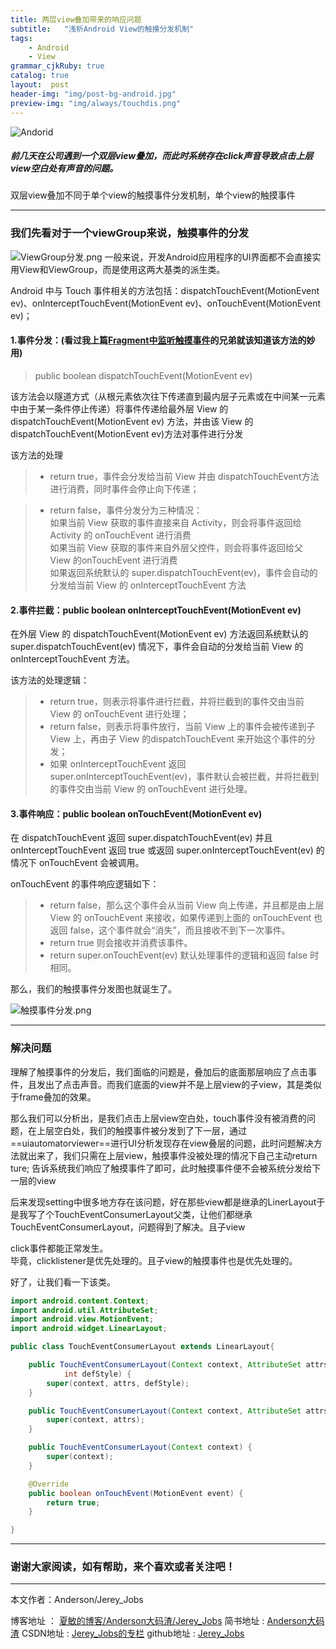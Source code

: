 ```yaml
---
title: 两层view叠加带来的响应问题
subtitle:   "浅析Android View的触摸分发机制"
tags:
    - Android
    - View
grammar_cjkRuby: true
catalog: true
layout:  post
header-img: "img/post-bg-android.jpg"
preview-img: "img/always/touchdis.png"
---
```


![Andorid](http://upload-images.jianshu.io/upload_images/2305881-85292da114a12997.png?imageMogr2/auto-orient/strip%7CimageView2/2/w/1240)

##### 前几天在公司遇到一个双层view叠加，而此时系统存在click声音导致点击上层view空白处有声音的问题。


双层view叠加不同于单个view的触摸事件分发机制，单个view的触摸事件

---


### 我们先看对于一个viewGroup来说，触摸事件的分发

![ViewGroup分发.png](http://upload-images.jianshu.io/upload_images/2305881-fcf1df7eefa2b19a.png?imageMogr2/auto-orient/strip%7CimageView2/2/w/1240)
一般来说，开发Android应用程序的UI界面都不会直接实用View和ViewGroup，而是使用这两大基类的派生类。


Android 中与 Touch 事件相关的方法包括：dispatchTouchEvent(MotionEvent ev)、onInterceptTouchEvent(MotionEvent ev)、onTouchEvent(MotionEvent ev)；

#### 1.事件分发：(看过我上篇[Fragment中监听触摸事件](http://www.jianshu.com/p/3b20bce9bdbc)的兄弟就该知道该方法的妙用)

> public boolean dispatchTouchEvent(MotionEvent ev)

该方法会以隧道方式（从根元素依次往下传递直到最内层子元素或在中间某一元素中由于某一条件停止传递）将事件传递给最外层 View 的 dispatchTouchEvent(MotionEvent ev) 方法，并由该 View 的 dispatchTouchEvent(MotionEvent ev)方法对事件进行分发

 该方法的处理

> - return true，事件会分发给当前 View 并由 dispatchTouchEvent方法进行消费，同时事件会停止向下传递；

> - return false，事件分发分为三种情况：<br>
>     如果当前 View 获取的事件直接来自 Activity，则会将事件返回给 Activity 的 onTouchEvent 进行消费<br>
>     如果当前 View 获取的事件来自外层父控件，则会将事件返回给父 View 的onTouchEvent 进行消费<br>
>     如果返回系统默认的 super.dispatchTouchEvent(ev)，事件会自动的分发给当前 View 的 onInterceptTouchEvent 方法

#### 2.事件拦截：public boolean onInterceptTouchEvent(MotionEvent ev)

 在外层 View 的 dispatchTouchEvent(MotionEvent ev) 方法返回系统默认的 super.dispatchTouchEvent(ev) 情况下，事件会自动的分发给当前 View 的 onInterceptTouchEvent 方法。

该方法的处理逻辑：<br>
>  -  return true，则表示将事件进行拦截，并将拦截到的事件交由当前 View 的 onTouchEvent 进行处理；<br>
>  - return false，则表示将事件放行，当前 View 上的事件会被传递到子 View 上，再由子 View 的dispatchTouchEvent 来开始这个事件的分发；<br>
>  - 如果 onInterceptTouchEvent 返回 super.onInterceptTouchEvent(ev)，事件默认会被拦截，并将拦截到的事件交由当前 View 的 onTouchEvent 进行处理。

#### 3.事件响应：public boolean onTouchEvent(MotionEvent ev)

在 dispatchTouchEvent 返回 super.dispatchTouchEvent(ev) 并且 onInterceptTouchEvent 返回 true 或返回 super.onInterceptTouchEvent(ev) 的情况下 onTouchEvent 会被调用。

onTouchEvent 的事件响应逻辑如下：

> - return false，那么这个事件会从当前 View 向上传递，并且都是由上层 View 的 onTouchEvent 来接收，如果传递到上面的 onTouchEvent 也返回 false，这个事件就会“消失”，而且接收不到下一次事件。
> - return true 则会接收并消费该事件。
> - return super.onTouchEvent(ev) 默认处理事件的逻辑和返回 false 时相同。

那么，我们的触摸事件分发图也就诞生了。

![触摸事件分发.png](http://upload-images.jianshu.io/upload_images/2305881-3e3ded2dfcd496bc.png?imageMogr2/auto-orient/strip%7CimageView2/2/w/1240)

---

### 解决问题

理解了触摸事件的分发后，我们面临的问题是，叠加后的底面那层响应了点击事件，且发出了点击声音。而我们底面的view并不是上层view的子view，其是类似于frame叠加的效果。

那么我们可以分析出，是我们点击上层view空白处，touch事件没有被消费的问题，在上层空白处，我们的触摸事件被分发到了下一层，通过==uiautomatorviewer==进行UI分析发现存在view叠层的问题，此时问题解决方法就出来了，我们只需在上层view，触摸事件没被处理的情况下自己主动return ture;
告诉系统我们响应了触摸事件了即可，此时触摸事件便不会被系统分发给下一层的view

后来发现setting中很多地方存在该问题，好在那些view都是继承的LinerLayout于是我写了个TouchEventConsumerLayout父类，让他们都继承TouchEventConsumerLayout，问题得到了解决。且子view

click事件都能正常发生。<br>
毕竟，clicklistener是优先处理的。且子view的触摸事件也是优先处理的。

好了，让我们看一下该类。


``` java
import android.content.Context;
import android.util.AttributeSet;
import android.view.MotionEvent;
import android.widget.LinearLayout;

public class TouchEventConsumerLayout extends LinearLayout{

    public TouchEventConsumerLayout(Context context, AttributeSet attrs,
            int defStyle) {
        super(context, attrs, defStyle);
    }

    public TouchEventConsumerLayout(Context context, AttributeSet attrs) {
        super(context, attrs);
    }

    public TouchEventConsumerLayout(Context context) {
        super(context);
    }

    @Override
    public boolean onTouchEvent(MotionEvent event) {
        return true;
    }

}
```


 ----------

### 谢谢大家阅读，如有帮助，来个喜欢或者关注吧！

 ----------
 本文作者：Anderson/Jerey_Jobs

 博客地址   ： [夏敏的博客/Anderson大码渣/Jerey_Jobs][1]
 简书地址   :  [Anderson大码渣][2]
 CSDN地址   :  [Jerey_Jobs的专栏][3]
 github地址 :  [Jerey_Jobs][4]



  [1]: http://jerey.cn/
  [2]: http://www.jianshu.com/users/016a5ba708a0/latest_articles
  [3]: http://blog.csdn.net/jerey_jobs
  [4]: https://github.com/Jerey-Jobs

